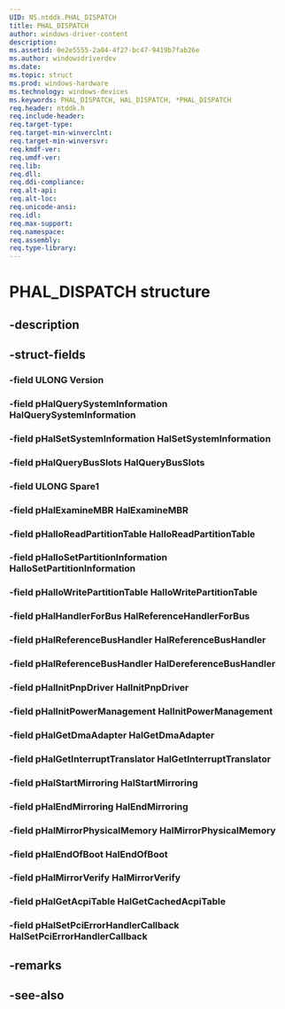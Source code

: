 ```yaml
---
UID: NS.ntddk.PHAL_DISPATCH
title: PHAL_DISPATCH
author: windows-driver-content
description: 
ms.assetid: 0e2e5555-2a04-4f27-bc47-9419b7fab26e
ms.author: windowsdriverdev
ms.date: 
ms.topic: struct
ms.prod: windows-hardware
ms.technology: windows-devices
ms.keywords: PHAL_DISPATCH, HAL_DISPATCH, *PHAL_DISPATCH
req.header: ntddk.h
req.include-header:
req.target-type:
req.target-min-winverclnt:
req.target-min-winversvr:
req.kmdf-ver:
req.umdf-ver:
req.lib:
req.dll:
req.ddi-compliance:
req.alt-api:
req.alt-loc:
req.unicode-ansi:
req.idl:
req.max-support:
req.namespace:
req.assembly:
req.type-library:
---
```


# PHAL_DISPATCH structure

## -description



## -struct-fields

### -field ULONG Version			
 	
### -field pHalQuerySystemInformation HalQuerySystemInformation			
 	
### -field pHalSetSystemInformation HalSetSystemInformation			
 	
### -field pHalQueryBusSlots HalQueryBusSlots			
 	
### -field ULONG Spare1			
 	
### -field pHalExamineMBR HalExamineMBR			
 	
### -field pHalIoReadPartitionTable HalIoReadPartitionTable			
 	
### -field pHalIoSetPartitionInformation HalIoSetPartitionInformation			
 	
### -field pHalIoWritePartitionTable HalIoWritePartitionTable			
 	
### -field pHalHandlerForBus HalReferenceHandlerForBus			
 	
### -field pHalReferenceBusHandler HalReferenceBusHandler			
 	
### -field pHalReferenceBusHandler HalDereferenceBusHandler			
 	
### -field pHalInitPnpDriver HalInitPnpDriver			
 	
### -field pHalInitPowerManagement HalInitPowerManagement			
 	
### -field pHalGetDmaAdapter HalGetDmaAdapter			
 	
### -field pHalGetInterruptTranslator HalGetInterruptTranslator			
 	
### -field pHalStartMirroring HalStartMirroring			
 	
### -field pHalEndMirroring HalEndMirroring			
 	
### -field pHalMirrorPhysicalMemory HalMirrorPhysicalMemory			
 	
### -field pHalEndOfBoot HalEndOfBoot			
 	
### -field pHalMirrorVerify HalMirrorVerify			
 	
### -field pHalGetAcpiTable HalGetCachedAcpiTable			
 	
### -field pHalSetPciErrorHandlerCallback HalSetPciErrorHandlerCallback			
 	
## -remarks

## -see-also